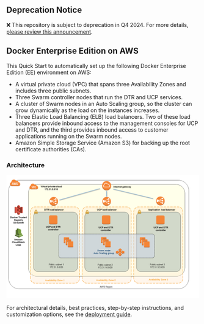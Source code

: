 ## Deprecation Notice

:x: This repository is subject to deprecation in Q4 2024. For more details, [please review this announcement](https://github.com/aws-ia/.announcements/issues/1). 

## Docker Enterprise Edition on AWS
This Quick Start to automatically set up the following Docker Enterprise Edition (EE) environment on AWS:
* A virtual private cloud (VPC) that spans three Availability Zones and includes three public subnets.
* Three Swarm controller nodes that run the DTR and UCP services.
* A cluster of Swarm nodes in an Auto Scaling group, so the cluster can grow dynamically as the load on the instances increases.
* Three Elastic Load Balancing (ELB) load balancers. Two of these load balancers provide inbound access to the management consoles for UCP and DTR, and the third provides inbound access to customer applications running on the Swarm nodes.
* Amazon Simple Storage Service (Amazon S3) for backing up the root certificate authorities (CAs).

### Architecture
![quickstart-doocker](/images/docker.png)

For architectural details, best practices, step-by-step instructions, and customization options, see the [deployment guide](https://fwd.aws/98RWP).
